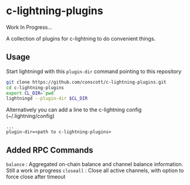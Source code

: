 # c-lightning-plugins

Work In Progress...

A collection of plugins for c-lightning to do convenient things.

## Usage

Start lightningd with this `plugin-dir` command pointing to this repository
```bash
git clone https://github.com/conscott/c-lightning-plugins.git
cd c-lightning-plugins
export CL_DIR=`pwd`
lightningd --plugin-dir $CL_DIR
```

Alternatively you can add a line to the c-lightning config (~/.lightning/config)
```
...
plugin-dir=<path to c-lightning-plugins>
```


## Added RPC Commands
`balance` : Aggregated on-chain balance and channel balance information. Still a work in progress
`closeall` : Close all active channels, with option to force close after timeout
